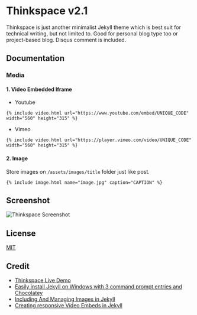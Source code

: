 # Thinkspace v2.1

Thinkspace is just another minimalist Jekyll theme which is best suit for technical writing, but not limited to. Good for personal blog type too or project-based blog. Disqus comment is included.

## Documentation

### Media

#### 1. Video Embedded Iframe

- Youtube
```
{% include video.html url="https://www.youtube.com/embed/UNIQUE_CODE" width="560" height="315" %}
```

- Vimeo
```
{% include video.html url="https://player.vimeo.com/video/UNIQUE_CODE" width="560" height="315" %}
```

#### 2. Image

Store images on `/assets/images/title` folder just like post.

```
{% include image.html name="image.jpg" caption="CAPTION" %}
```

## Screenshot

![Thinkspace Screenshot](http://i.imgur.com/IMQDB9e.png)

## License

[MIT](LICENSE.md)

## Credit
- [Thinkspace Live Demo](http://heiswayi.github.io/thinkspace/)
- [Easily install Jekyll on Windows with 3 command prompt entries and Chocolatey](https://davidburela.wordpress.com/2015/11/28/easily-install-jekyll-on-windows-with-3-command-prompt-entries-and-chocolatey/)
- [Including And Managing Images in Jekyll](https://eduardoboucas.com/blog/2014/12/07/including-and-managing-images-in-jekyll.html)
- [Creating responsive Video Embeds in Jekyll](https://eduardoboucas.com/blog/2016/12/21/responsive-video-embeds-jekyll.html)
